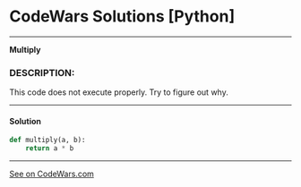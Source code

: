 # CodeWars Solutions [Python]
___
__Multiply__
### DESCRIPTION:
This code does not execute properly. Try to figure out why.
___
#### Solution

```Python
def multiply(a, b):
    return a * b
```
___
[See on CodeWars.com](https://www.codewars.com/kata/50654ddff44f800200000004)
